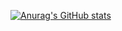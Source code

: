 [![Anurag's GitHub stats](https://github-readme-stats.vercel.app/api?username=TwoYear98)](https://github.com/anuraghazra/github-readme-stats)
